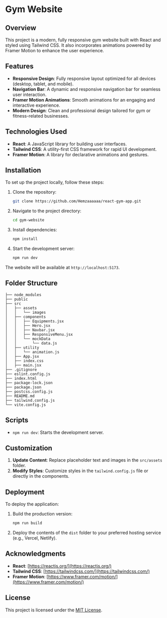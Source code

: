 # Gym Website

## Overview

This project is a modern, fully responsive gym website built with React and styled using Tailwind CSS. It also incorporates animations powered by Framer Motion to enhance the user experience.

## Features

- **Responsive Design**: Fully responsive layout optimized for all devices (desktop, tablet, and mobile).
- **Navigation Bar**: A dynamic and responsive navigation bar for seamless user interaction.
- **Framer Motion Animations**: Smooth animations for an engaging and interactive experience.
- **Modern Design**: Clean and professional design tailored for gym or fitness-related businesses.

## Technologies Used

- **React**: A JavaScript library for building user interfaces.
- **Tailwind CSS**: A utility-first CSS framework for rapid UI development.
- **Framer Motion**: A library for declarative animations and gestures.

## Installation

To set up the project locally, follow these steps:

1. Clone the repository:
   ```bash
   git clone https://github.com/Hemzaaaaaa/react-gym-app.git
   ```
2. Navigate to the project directory:
   ```bash
   cd gym-website
   ```
3. Install dependencies:
   ```bash
   npm install
   ```
4. Start the development server:
   ```bash
   npm run dev
   ```

The website will be available at `http://localhost:5173`.

## Folder Structure

```
├── node_modules
├── public
├── src
│   ├── assets
│   │   └── images
│   ├── components
│   │   ├── Equipments.jsx
│   │   ├── Hero.jsx
│   │   ├── Navbar.jsx
│   │   ├── ResponsiveMenu.jsx
│   │   └── mockData
│   │       └── data.js
│   ├── utility
│   │   └── animation.js
│   ├── App.jsx
│   ├── index.css
│   ├── main.jsx
├── .gitignore
├── eslint.config.js
├── index.html
├── package-lock.json
├── package.json
├── postcss.config.js
├── README.md
├── tailwind.config.js
└── vite.config.js
```

## Scripts

- `npm run dev`: Starts the development server.

## Customization

1. **Update Content**: Replace placeholder text and images in the `src/assets` folder.
2. **Modify Styles**: Customize styles in the `tailwind.config.js` file or directly in the components.

## Deployment

To deploy the application:

1. Build the production version:
   ```bash
   npm run build
   ```
2. Deploy the contents of the `dist` folder to your preferred hosting service (e.g., Vercel, Netlify).

## Acknowledgments

- **React**: [https://reactjs.org/](https://reactjs.org/)
- **Tailwind CSS**: [https://tailwindcss.com/](https://tailwindcss.com/)
- **Framer Motion**: [https://www.framer.com/motion/](https://www.framer.com/motion/)

## License

This project is licensed under the [MIT License](LICENSE).
